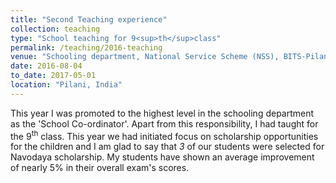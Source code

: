 ```yaml
---
title: "Second Teaching experience"
collection: teaching
type: "School teaching for 9<sup>th</sup>class"
permalink: /teaching/2016-teaching
venue: "Schooling department, National Service Scheme (NSS), BITS-Pilani"
date: 2016-08-04
to_date: 2017-05-01
location: "Pilani, India"
---
```


This year I was promoted to the highest level in the schooling department as the 'School Co-ordinator'. Apart from
 this responsibility, I had taught for the 9<sup>th</sup> class. This year we had initiated focus on
  scholarship opportunities for the children and I am glad to say that *3* of our students were selected for Navodaya
   scholarship. My students have shown an average improvement of nearly 5% in their overall exam's scores.